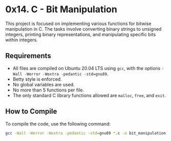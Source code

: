 # 0x14. C - Bit Manipulation

This project is focused on implementing various functions for bitwise manipulation in C. The tasks involve converting binary strings to unsigned integers, printing binary representations, and manipulating specific bits within integers.

## Requirements

- All files are compiled on Ubuntu 20.04 LTS using `gcc`, with the options `-Wall -Werror -Wextra -pedantic -std=gnu89`.
- Betty style is enforced.
- No global variables are used.
- No more than 5 functions per file.
- The only standard C library functions allowed are `malloc`, `free`, and `exit`.

## How to Compile

To compile the code, use the following command:

```bash
gcc -Wall -Werror -Wextra -pedantic -std=gnu89 *.c -o bit_manipulation

